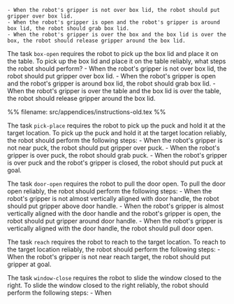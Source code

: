 
    - When the robot's gripper is not over box lid, the robot should put gripper over box lid.
    - When the robot's gripper is open and the robot's gripper is around box lid, the robot should grab box lid.
    - When the robot's gripper is over the box and the box lid is over the box, the robot should release gripper around the box lid.

The task `box-open` requires the robot to pick up the box lid and place it on the table.
To pick up the box lid and place it on the table reliably, what steps the robot should perform?
    - When the robot's gripper is not over box lid, the robot should put gripper over box lid.
    - When the robot's gripper is open and the robot's gripper is around box lid, the robot should grab box lid.
    - When the robot's gripper is over the table and the box lid is over the table, the robot should release gripper around the box lid.



%% filename: src/appendices/instructions-old.tex %%


The task `pick-place` requires the robot to pick up the puck and hold it at the target location.
To pick up the puck and hold it at the target location reliably, the robot should perform the following steps:
    - When the robot's gripper is not near puck, the robot should put gripper over puck.
    - When the robot's gripper is over puck, the robot should grab puck.
    - When the robot's gripper is over puck and the robot's gripper is closed, the robot should put puck at goal.

The task `door-open` requires the robot to pull the door open.
To pull the door open reliably, the robot should perform the following steps:
    - When the robot's gripper is not almost vertically aligned with door handle, the robot should put gripper above door handle.
    - When the robot's gripper is almost vertically aligned with the door handle and the robot's gripper is open, the robot should put gripper around door handle.
    - When the robot's gripper is vertically aligned with the door handle, the robot should pull door open.

The task `reach` requires the robot to reach to the target location.
To reach to the target location reliably, the robot should perform the following steps:
    - When the robot's gripper is not near reach target, the robot should put gripper at goal.

The task `window-close` requires the robot to slide the window closed to the right.
To slide the window closed to the right reliably, the robot should perform the following steps:
    - When